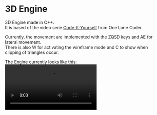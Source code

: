 # 3D Engine
3D Engine made in C++.  
It is based of the video serie [Code-It-Yourself](https://youtu.be/ih20l3pJoeU) from One Lone Coder.

Currently, the movement are implemented with the ZQSD keys and AE for lateral movement.  
There is also W for activating the wireframe mode and C to show when clipping of triangles occur.  

The Engine currently looks like this:
![](https://user-images.githubusercontent.com/68403576/208745441-dbf07430-16b9-44c3-9b7e-6425d1b7f730.mp4)
